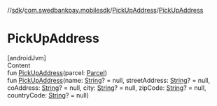 //[sdk](../../../index.md)/[com.swedbankpay.mobilesdk](../index.md)/[PickUpAddress](index.md)/[PickUpAddress](-pick-up-address.md)



# PickUpAddress  
[androidJvm]  
Content  
fun [PickUpAddress](-pick-up-address.md)(parcel: [Parcel](https://developer.android.com/reference/kotlin/android/os/Parcel.html))  
fun [PickUpAddress](-pick-up-address.md)(name: [String](https://kotlinlang.org/api/latest/jvm/stdlib/kotlin/-string/index.html)? = null, streetAddress: [String](https://kotlinlang.org/api/latest/jvm/stdlib/kotlin/-string/index.html)? = null, coAddress: [String](https://kotlinlang.org/api/latest/jvm/stdlib/kotlin/-string/index.html)? = null, city: [String](https://kotlinlang.org/api/latest/jvm/stdlib/kotlin/-string/index.html)? = null, zipCode: [String](https://kotlinlang.org/api/latest/jvm/stdlib/kotlin/-string/index.html)? = null, countryCode: [String](https://kotlinlang.org/api/latest/jvm/stdlib/kotlin/-string/index.html)? = null)  



